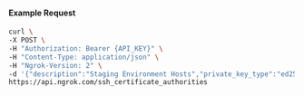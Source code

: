 <!-- Code generated for API Clients. DO NOT EDIT. -->

#### Example Request

```bash
curl \
-X POST \
-H "Authorization: Bearer {API_KEY}" \
-H "Content-Type: application/json" \
-H "Ngrok-Version: 2" \
-d '{"description":"Staging Environment Hosts","private_key_type":"ed25519"}' \
https://api.ngrok.com/ssh_certificate_authorities
```
